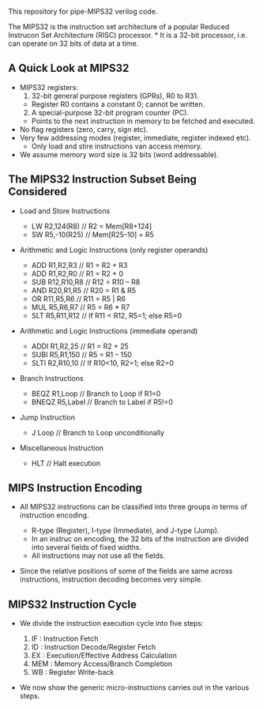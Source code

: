 This repository for pipe-MIPS32 verilog code.

The MIPS32 is the instruction set architecture of a popular Reduced Instrucon Set Architecture (RISC) processor.
	* It is a 32-bit processor, i.e. can operate on 32 bits	of data	at a time.

## A Quick Look at MIPS32 ##
* MIPS32 registers:
	1. 32-bit general purpose registers (GPRs), R0 to R31.
	* Register R0 contains a constant 0; cannot be written.
	2. A special-purpose 32-bit program counter (PC).
	* Points to the next instruction in memory to be fetched and executed.
* No flag registers (zero, carry, sign etc).
* Very few addressing modes (register, immediate, register indexed etc).
	* Only load and stire instructions van access memory.
* We assume memory word size is 32 bits (word addressable).

## The MIPS32 Instruction Subset Being Considered ##
* Load and Store Instructions	
	* LW R2,124(R8)	// R2 = Mem[R8+124] 
	* SW R5,-10(R25)  // Mem[R25-10] = R5 

* Arithmetic and Logic Instructions	(only register operands)
	* ADD R1,R2,R3    // R1 = R2 + R3     
	* ADD R1,R2,R0    // R1 = R2 + 0
	* SUB R12,R10,R8  // R12 = R10 – R8 
	* AND R20,R1,R5   // R20 = R1 & R5    
	* OR  R11,R5,R6   // R11 = R5 | R6 
	* MUL R5,R6,R7    // R5 = R6 * R7 
	* SLT R5,R11,R12  // If R11 < R12, R5=1; else R5=0

* Arithmetic and Logic Instructions (immediate operand)
	* ADDI R1,R2,25   // R1 = R2 + 25 
	* SUBI R5,R1,150  // R5 = R1 – 150  
	* SLTI R2,R10,10  // If R10<10, R2=1; else R2=0 

* Branch Instructions	
	* BEQZ R1,Loop    // Branch to Loop if R1=0 
	* BNEQZ R5,Label  // Branch to Label if R5!=0 

* Jump Instruction	
	* J Loop          // Branch to Loop unconditionally 

* Miscellaneous	Instruction	
	* HLT             // Halt execution


## MIPS Instruction Encoding ##
* All MIPS32 instructions can be classified into three groups in terms of instruction encoding.
	- R-type (Register), I-type (Immediate), and J-type (Jump).
	- In an instruc on encoding, the 32 bits of the instruction are divided into several fields of fixed widths.
	- All instructions may not use all the fields.

* Since the relative positions of some of the fields are same across instructions, instruction decoding becomes very simple.



## MIPS32 Instruction Cycle ##
* We divide the instruction execution cycle into five steps:
	1. IF   : Instruction Fetch
	2. ID   : Instruction Decode/Register Fetch
	3. EX   : Execution/Effective Address Calculation	
	4. MEM  : Memory Access/Branch Completion
	5. WB   : Register Write-back

* We now show the generic micro-instructions carries out in the various steps.
